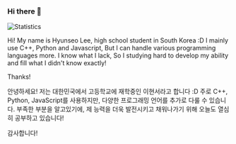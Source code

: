 ### Hi there 👋

![Statistics](https://github-readme-stats.vercel.app/api?username=hslee1024&show_icons=true)

<ENG>
Hi! My name is Hyunseo Lee, high school student in South Korea :D
I mainly use C++, Python and Javascript,  But I can handle various programming languages more.
I know what I lack, So I studying hard to develop my ability and fill what I didn't know exactly!

Thanks!


<KOR>
안녕하세요! 저는 대한민국에서 고등학교에 재학중인 이현서라고 합니다 :D
주로 C++, Python, JavaScript를 사용하지만, 다양한 프로그래밍 언어를 추가로 다룰 수 있습니다.
부족한 부분을 알고있기에, 제 능력을 더욱 발전시키고 채워나가기 위해 오늘도 열심히 공부하고 있습니다!

감사합니다!


